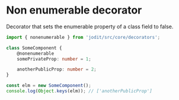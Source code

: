 # Non enumerable decorator

Decorator that sets the enumerable property of a class field to false.

```ts
import { nonenumerable } from 'jodit/src/core/decorators';

class SomeComponent {
	@nonenumerable
	somePrivateProp: number = 1;

	anotherPublicProp: number = 2;
}

const elm = new SomeComponent();
console.log(Object.keys(elm)); // ['anotherPublicProp']
```
